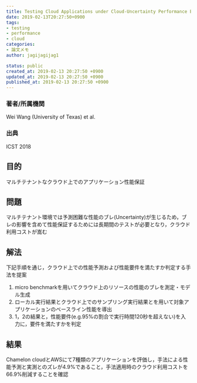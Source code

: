 ```yaml
---
title: Testing Cloud Applications under Cloud-Uncertainty Performance Effects
date: 2019-02-13T20:27:50+0900
tags:
- testing
- performance
- cloud
categories:
- 論文メモ
author: jagijagijag1

status: public
created_at: 2019-02-13 20:27:50 +0900
updated_at: 2019-02-13 20:27:50 +0900
published_at: 2019-02-13 20:27:50 +0900
---
```

### 著者/所属機関
Wei Wang (University of Texas) et al.

### 出典
ICST 2018

## 目的
マルチテナントなクラウド上でのアプリケーション性能保証

## 問題
マルチテナント環境では予測困難な性能のブレ(Uncertainty)が生じるため，ブレの影響を含めて性能保証するためには長期間のテストが必要となり，クラウド利用コストが嵩む

## 解法
下記手順を通じ，クラウド上での性能予測および性能要件を満たすか判定する手法を提案
1. micro benchmarkを用いてクラウド上のリソースの性能のブレを測定・モデル生成
2. ローカル実行結果とクラウド上でのサンプリング実行結果とを用いて対象アプリケーションのベースライン性能を導出
3. 1，2の結果と，性能要件(e.g.95%の割合で実行時間120秒を超えない)を入力に，要件を満たすかを判定

## 結果
Chamelon cloudとAWSにて7種類のアプリケーションを評価し，手法による性能予測と実測とのズレが4.9%であること，手法適用時のクラウド利用コストを66.9%削減することを確認
